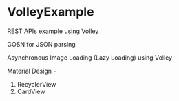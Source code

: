 # VolleyExample

REST APIs example using Volley

GOSN for JSON parsing

Asynchronous Image Loading (Lazy Loading) using Volley

Material Design -
  1. RecyclerView
  2. CardView